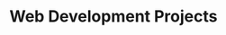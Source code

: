---
layout: projects
title: Web Development Projects 
description: >-
    ...

name: Web Development
---
